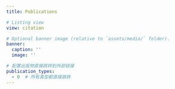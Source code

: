 ```yaml
---
title: Publications

# Listing view
view: citation

# Optional banner image (relative to `assets/media/` folder).
banner:
  caption: ''
  image: ''

# 配置出版物直接跳转到外部链接
publication_types:
  - 0  # 所有类型都直接跳转
---
```


